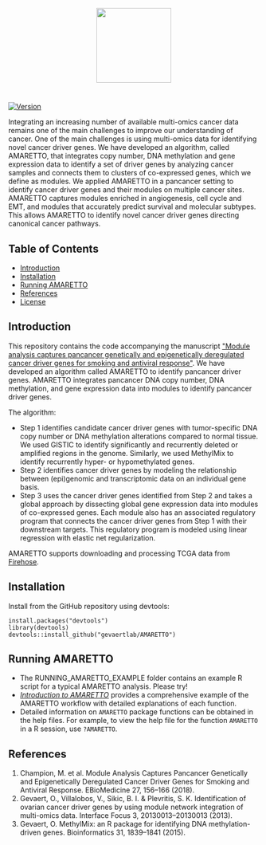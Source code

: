 [//]: # (TODO: Bioconductor support?)
[//]: # (TODO: Some examples)

<p align="center">
  <a href="https://github.com/gevaertlab/AMARETTO">
    <img height="150" src="https://github.com/gevaertlab/AMARETTO/blob/master/files/logo.jpg">
  </a>
  <h1 align="center"></h1>
</p>


[![Version](https://img.shields.io/badge/version-0.99.1-lightgrey.svg)]()

Integrating an increasing number of available multi-omics cancer data remains one of the main challenges to improve our understanding of cancer. One of the main challenges is using multi-omics data for identifying novel cancer driver genes. We have developed an algorithm, called AMARETTO, that integrates copy number, DNA methylation and gene expression data to identify a set of driver genes by analyzing cancer samples and connects them to clusters of co-expressed genes, which we define as modules. We applied AMARETTO in a pancancer setting to identify cancer driver genes and their modules on multiple cancer sites. AMARETTO captures modules enriched in angiogenesis, cell cycle and EMT, and modules that accurately predict survival and molecular subtypes. This allows AMARETTO to identify novel cancer driver genes directing canonical cancer pathways.

## Table of Contents

- [Introduction](#introduction)
- [Installation](#installation)
- [Running AMARETTO](#running-amaretto)
- [References](#references)
- [License](#license)

## Introduction

This repository contains the code accompanying the manuscript ["Module analysis captures pancancer genetically and epigenetically deregulated cancer driver genes for smoking and antiviral response"](https://www.sciencedirect.com/science/article/pii/S2352396417304723).
We have developed an algorithm called AMARETTO to identify pancancer driver genes. AMARETTO integrates pancancer DNA copy number, DNA methylation, and gene expression data into modules to identify pancancer driver genes. 

The algorithm: 
* Step 1 identifies candidate cancer driver genes with tumor-specific DNA copy number or DNA methylation alterations compared to normal tissue. We used GISTIC to identify significantly and recurrently deleted or amplified regions in the genome. Similarly, we used MethylMix to identify recurrently hyper- or hypomethylated genes. 
* Step 2 identifies cancer driver genes by modeling the relationship between (epi)genomic and transcriptomic data on an individual gene basis.
* Step 3 uses the cancer driver genes identified from Step 2 and takes a global approach by dissecting global gene expression data into modules of co-expressed genes. Each module also has an associated regulatory program that connects the cancer driver genes from Step 1 with their downstream targets. This regulatory program is modeled using linear regression with elastic net regularization.
 
AMARETTO supports downloading and processing TCGA data from [Firehose](https://gdac.broadinstitute.org/).

## Installation

Install from the GitHub repository using devtools:

    install.packages("devtools")
    library(devtools)
    devtools::install_github("gevaertlab/AMARETTO")

## Running AMARETTO

* The RUNNING_AMARETTO_EXAMPLE folder contains an example R script for a typical AMARETTO analysis. Please try!
* [*Introduction to AMARETTO*](https://nbviewer.jupyter.org/github/gevaertlab/AMARETTO/blob/master/vignettes/amaretto.pdf) provides a comprehensive example of the AMARETTO workflow with detailed  explanations of each function.</br> 
* Detailed information on `AMARETTO` package functions can be obtained in the help files. For example, to view the help file for the function `AMARETTO` in a R session, use `?AMARETTO`.

## References

1.	Champion, M. et al. Module Analysis Captures Pancancer Genetically and Epigenetically Deregulated Cancer Driver Genes for Smoking and Antiviral Response. EBioMedicine 27, 156–166 (2018).
2.	Gevaert, O., Villalobos, V., Sikic, B. I. & Plevritis, S. K. Identification of ovarian cancer driver genes by using module network integration of multi-omics data. Interface Focus 3, 20130013–20130013 (2013).
3.	Gevaert, O. MethylMix: an R package for identifying DNA methylation-driven genes. Bioinformatics 31, 1839–1841 (2015).

